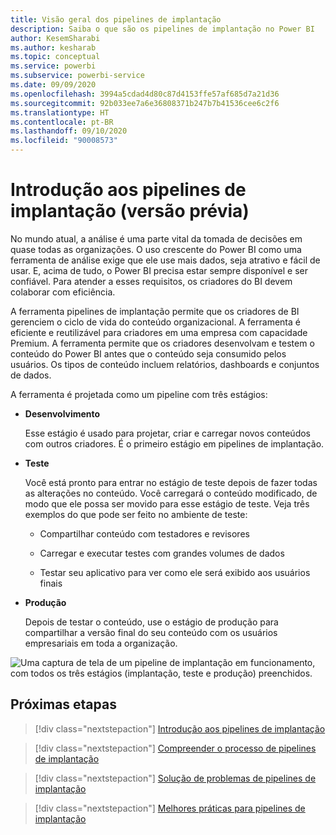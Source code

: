 ```yaml
---
title: Visão geral dos pipelines de implantação
description: Saiba o que são os pipelines de implantação no Power BI
author: KesemSharabi
ms.author: kesharab
ms.topic: conceptual
ms.service: powerbi
ms.subservice: powerbi-service
ms.date: 09/09/2020
ms.openlocfilehash: 3994a5cdad4d80c87d4153ffe57af685d7a21d36
ms.sourcegitcommit: 92b033ee7a6e36808371b247b7b41536cee6c2f6
ms.translationtype: HT
ms.contentlocale: pt-BR
ms.lasthandoff: 09/10/2020
ms.locfileid: "90008573"
---
```

# <a name="introduction-to-deployment-pipelines-preview"></a>Introdução aos pipelines de implantação (versão prévia)

No mundo atual, a análise é uma parte vital da tomada de decisões em quase todas as organizações. O uso crescente do Power BI como uma ferramenta de análise exige que ele use mais dados, seja atrativo e fácil de usar. E, acima de tudo, o Power BI precisa estar sempre disponível e ser confiável. Para atender a esses requisitos, os criadores do BI devem colaborar com eficiência.

A ferramenta pipelines de implantação permite que os criadores de BI gerenciem o ciclo de vida do conteúdo organizacional. A ferramenta é eficiente e reutilizável para criadores em uma empresa com capacidade Premium. A ferramenta permite que os criadores desenvolvam e testem o conteúdo do Power BI antes que o conteúdo seja consumido pelos usuários. Os tipos de conteúdo incluem relatórios, dashboards e conjuntos de dados.

A ferramenta é projetada como um pipeline com três estágios:

* **<a name="development"></a>Desenvolvimento**
    
    Esse estágio é usado para projetar, criar e carregar novos conteúdos com outros criadores. É o primeiro estágio em pipelines de implantação.

* **<a name="test"></a>Teste**

    Você está pronto para entrar no estágio de teste depois de fazer todas as alterações no conteúdo. Você carregará o conteúdo modificado, de modo que ele possa ser movido para esse estágio de teste. Veja três exemplos do que pode ser feito no ambiente de teste:

    * Compartilhar conteúdo com testadores e revisores

    * Carregar e executar testes com grandes volumes de dados

    * Testar seu aplicativo para ver como ele será exibido aos usuários finais

* **<a name="production"></a>Produção**

    Depois de testar o conteúdo, use o estágio de produção para compartilhar a versão final do seu conteúdo com os usuários empresariais em toda a organização.

![Uma captura de tela de um pipeline de implantação em funcionamento, com todos os três estágios (implantação, teste e produção) preenchidos.](media/deployment-pipelines-overview/deployment-pipelines.png)

## <a name="next-steps"></a>Próximas etapas

>[!div class="nextstepaction"]
>[Introdução aos pipelines de implantação](deployment-pipelines-get-started.md)

>[!div class="nextstepaction"]
>[Compreender o processo de pipelines de implantação](deployment-pipelines-process.md)

>[!div class="nextstepaction"]
>[Solução de problemas de pipelines de implantação](deployment-pipelines-troubleshooting.md)

>[!div class="nextstepaction"]
>[Melhores práticas para pipelines de implantação](deployment-pipelines-best-practices.md)
